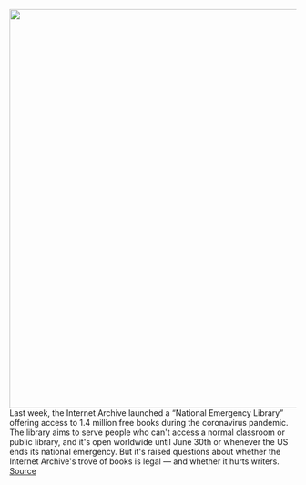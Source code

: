 <img src='https://cdn.vox-cdn.com/thumbor/kn2aOQX5Um3FG89tfxiQ79W6SmY=/0x0:1970x1388/1200x800/filters:focal(828x537:1142x851)/cdn.vox-cdn.com/uploads/chorus_image/image/66581636/Screen_Shot_2020_03_30_at_5.45.25_PM.0.png' width='700px' /><br/>
Last week, the Internet Archive launched a “National Emergency Library” offering access to 1.4 million free books during the coronavirus pandemic. The library aims to serve people who can't access a normal classroom or public library, and it's open worldwide until June 30th or whenever the US ends its national emergency. But it's raised questions about whether the Internet Archive's trove of books is legal — and whether it hurts writers.
<a href='https://www.theverge.com/2020/3/31/21200108/internet-archive-national-emergency-library-authors-guild-piracy-cdl'> Source <a/>